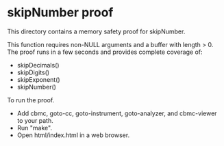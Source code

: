 skipNumber proof
==============

This directory contains a memory safety proof for skipNumber.

This function requires non-NULL arguments and a buffer with length > 0.
The proof runs in a few seconds and provides complete coverage of:
* skipDecimals()
* skipDigits()
* skipExponent()
* skipNumber()

To run the proof.
* Add cbmc, goto-cc, goto-instrument, goto-analyzer, and cbmc-viewer
  to your path.
* Run "make".
* Open html/index.html in a web browser.
